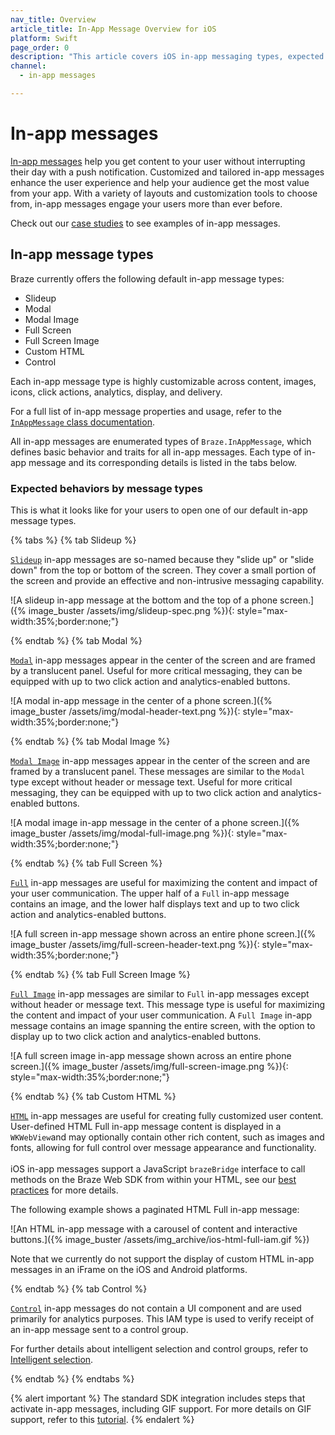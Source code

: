 ```yaml
---
nav_title: Overview
article_title: In-App Message Overview for iOS
platform: Swift
page_order: 0
description: "This article covers iOS in-app messaging types, expected behaviors, and several use cases."
channel:
  - in-app messages

---
```


# In-app messages

[In-app messages]({{site.baseurl}}/user_guide/message_building_by_channel/in-app_messages/) help you get content to your user without interrupting their day with a push notification. Customized and tailored in-app messages enhance the user experience and help your audience get the most value from your app. With a variety of layouts and customization tools to choose from, in-app messages engage your users more than ever before.

Check out our [case studies][31] to see examples of in-app messages.

## In-app message types

Braze currently offers the following default in-app message types: 

- Slideup
- Modal
- Modal Image
- Full Screen
- Full Screen Image
- Custom HTML
- Control

Each in-app message type is highly customizable across content, images, icons, click actions, analytics, display, and delivery.

For a full list of in-app message properties and usage, refer to the [`InAppMessage` class documentation](https://braze-inc.github.io/braze-swift-sdk/documentation/brazekit/braze/inappmessage).

All in-app messages are enumerated types of `Braze.InAppMessage`, which defines basic behavior and traits for all in-app messages. Each type of in-app message and its corresponding details is listed in the tabs below.

### Expected behaviors by message types

This is what it looks like for your users to open one of our default in-app message types.

{% tabs %}
{% tab Slideup %}

[`Slideup`](https://braze-inc.github.io/braze-swift-sdk/documentation/brazekit/braze/inappmessage/slideup-swift.struct) in-app messages are so-named because they "slide up" or "slide down" from the top or bottom of the screen. They cover a small portion of the screen and provide an effective and non-intrusive messaging capability.

![A slideup in-app message at the bottom and the top of a phone screen.]({% image_buster /assets/img/slideup-spec.png %}){: style="max-width:35%;border:none;"}


{% endtab %}
{% tab Modal %}

[`Modal`](https://braze-inc.github.io/braze-swift-sdk/documentation/brazekit/braze/inappmessage/modal-swift.struct) in-app messages appear in the center of the screen and are framed by a translucent panel. Useful for more critical messaging, they can be equipped with up to two click action and analytics-enabled buttons.

![A modal in-app message in the center of a phone screen.]({% image_buster /assets/img/modal-header-text.png %}){: style="max-width:35%;border:none;"}

{% endtab %}
{% tab Modal Image %}

[`Modal Image`](https://braze-inc.github.io/braze-swift-sdk/documentation/brazekit/braze/inappmessage/modalimage-swift.struct) in-app messages appear in the center of the screen and are framed by a translucent panel. These messages are similar to the `Modal` type except without header or message text. Useful for more critical messaging, they can be equipped with up to two click action and analytics-enabled buttons.

![A modal image in-app message in the center of a phone screen.]({% image_buster /assets/img/modal-full-image.png %}){: style="max-width:35%;border:none;"}

{% endtab %}
{% tab Full Screen %}

[`Full`](https://braze-inc.github.io/braze-swift-sdk/documentation/brazekit/braze/inappmessage/full-swift.struct) in-app messages are useful for maximizing the content and impact of your user communication. The upper half of a `Full` in-app message contains an image, and the lower half displays text and up to two click action and analytics-enabled buttons.

![A full screen in-app message shown across an entire phone screen.]({% image_buster /assets/img/full-screen-header-text.png %}){: style="max-width:35%;border:none;"}

{% endtab %}
{% tab Full Screen Image %}

[`Full Image`](https://braze-inc.github.io/braze-swift-sdk/documentation/brazekit/braze/inappmessage/fullimage-swift.struct) in-app messages are similar to `Full` in-app messages except without header or message text. This message type is useful for maximizing the content and impact of your user communication. A `Full Image` in-app message contains an image spanning the entire screen, with the option to display up to two click action and analytics-enabled buttons.

![A full screen image in-app message shown across an entire phone screen.]({% image_buster /assets/img/full-screen-image.png %}){: style="max-width:35%;border:none;"}

{% endtab %}
{% tab Custom HTML %}

[`HTML`](https://braze-inc.github.io/braze-swift-sdk/documentation/brazekit/braze/inappmessage/html-swift.struct) in-app messages are useful for creating fully customized user content. User-defined HTML Full in-app message content is displayed in a `WKWebView`and may optionally contain other rich content, such as images and fonts, allowing for full control over message appearance and functionality. <br><br>iOS in-app messages support a JavaScript `brazeBridge` interface to call methods on the Braze Web SDK from within your HTML, see our [best practices]({{site.baseurl}}/user_guide/message_building_by_channel/in-app_messages/best_practices/) for more details.

The following example shows a paginated HTML Full in-app message:

![An HTML in-app message with a carousel of content and interactive buttons.]({% image_buster /assets/img_archive/ios-html-full-iam.gif %})

Note that we currently do not support the display of custom HTML in-app messages in an iFrame on the iOS and Android platforms.

{% endtab %}
{% tab Control %}

[`Control`](https://braze-inc.github.io/braze-swift-sdk/documentation/brazekit/braze/inappmessage/control-swift.struct) in-app messages do not contain a UI component and are used primarily for analytics purposes. This IAM type is used to verify receipt of an in-app message sent to a control group.

For further details about intelligent selection and control groups, refer to [Intelligent selection]({{site.baseurl}}/user_guide/intelligence/intelligent_selection/).

{% endtab %}
{% endtabs %}


{% alert important %}
The standard SDK integration includes steps that activate in-app messages, including GIF support. For more details on GIF support, refer to this [tutorial](https://braze-inc.github.io/braze-swift-sdk/tutorials/braze/c3-gif-support).
{% endalert %}


[30]: {{site.baseurl}}/user_guide/message_building_by_channel/push/best_practices/
[31]: https://www.braze.com/customers
